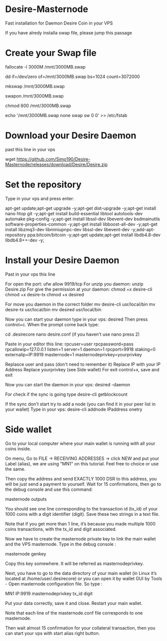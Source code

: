 # Desire-Masternode


Fast installation for Daemon Desire Coin in your VPS

If you have alredy installa swap file, please jump this passage

# Create your Swap file

fallocate -l 3000M /mnt/3000MB.swap

dd if=/dev/zero of=/mnt/3000MB.swap bs=1024 count=3072000

mkswap /mnt/3000MB.swap

swapon /mnt/3000MB.swap

chmod 600 /mnt/3000MB.swap

echo '/mnt/3000MB.swap  none  swap  sw 0  0' >> /etc/fstab

# Download your Desire Daemon

past this line in your vps

wget https://github.com/Simo190/Desire-Masternode/releases/download/Desire/Desire.zip

# Set the repository

Type in your vps and press enter:

apt-get update;apt-get upgrade -y;apt-get dist-upgrade -y;apt-get install nano htop git -y;apt-get install build-essential libtool autotools-dev automake pkg-config -y;apt-get install libssl-dev libevent-dev bsdmainutils software-properties-common -y;apt-get install libboost-all-dev -y;apt-get install libzmq3-dev libminiupnpc-dev libssl-dev libevent-dev -y;add-apt-repository ppa:bitcoin/bitcoin -y;apt-get update;apt-get install libdb4.8-dev libdb4.8++-dev -y;

# Install your Desire Daemon

Past in your vps this line

For open the port: ufw allow 9919/tcp
For unzip you daemon: unzip Desire.zip
For give the permission at your daemon:
chmod +x desire-cli
chmod +x desire-tx
chmod +x desired

For move you daemon in the correct folder
mv desire-cli usr/local/bin
mv desire-tx usr/local/bin
mv desired usr/local/bin

Now you can start your daemon type in your vps:
desired
Then press control+c. When the prompt come back type:

cd .desirecore
nano desire.conf (if you haven't use nano press 2)

Paste in your editor this line:
rpcuser=user
rpcpassword=pass
rpcallowip=127.0.0.1
listen=1
server=1
daemon=1
rpcport=9918
staking=0
externalip=IP:9919
masternode=1
masternodeprivkey=yourprivkey

Replasce user and pass (don't need to remember it)
Replace IP with your IP Address
Replace yourprivkey (see Side wallet)
For exit control+x, save and exit

Now you can start the daemon in your vps:
desired -daemon

For check if the sync is going type
desire-cli getblockcount

If the sync don't start try to add a node (you can find it in your peer list in your wallet)
Type in your vps: desire-cli addnode IPaddress onetry

# Side wallet

Go to your local computer where your main wallet is running with all your coins inside.

On menu, Go to FILE -> RECEIVING ADDRESSES -> click NEW and put your Label (alias), we are using "MN1" on this tutorial. Feel free to choice or use the same.

Then copy the address and send EXACTLY 1000 DSR to this address, you will be just send a payment to yourself.
Wait for 15 confirmations, then go to the debug console and use this command:

masternode outputs

You should see one line corresponding to the transaction id (tx_id) of your 1000 coins with a digit identifier (digit). Save these two strings in a text file.

Note that if you get more than 1 line, it’s because you made multiple 1000 coins transactions, with the tx_id and digit associated.

Now we have to create the masternode private key to link the main wallet and the VPS masternode. Type in the debug console :

masternode genkey

Copy this key somewhere. It will be referred as masternodeprivkey.

Next, you have to go to the data directory of your main wallet (in Linux it’s located at /home/user/.desirecore) or you can open it by wallet GUI by Tools - Open masternode configuration file. So type :

MN1 IP:9919 masternodeprivkey tx_id digit

Put your data correctly, save it and close. Restart your main wallet.

Note that each line of the masternode.conf file corresponds to one masternode.

Then wait almost 15 confirmation for your collateral transaction, then you can start your vps with start alias right button.

